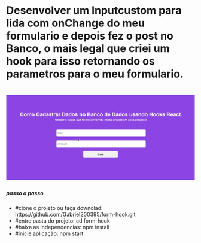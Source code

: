 <html>
<body>
    <h1>Desenvolver um Inputcustom para lida com onChange do meu formulario e depois fez o post no Banco,
     o mais legal que criei um hook para isso retornando os parametros para o meu formulario.   
    <h1>  
        <img src="/public/images/form-tela.gif" /> 
    <br />
        <h5>passo a passo</h5>
      <ul>
         <li>#clone o projeto ou faça downolad: https://github.com/Gabriel200395/form-hook.git </li>
         <li>#entre pasta do projeto: cd form-hook </li>
         <li>#baixa as independencias: npm install</li>
         <li>#inicie aplicação: npm start</li>
      <ul>
</body>  
</html>
